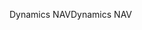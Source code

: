 <span data-ttu-id="ed7fb-101">Dynamics NAV</span><span class="sxs-lookup"><span data-stu-id="ed7fb-101">Dynamics NAV</span></span>